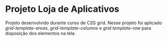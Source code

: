 # Projeto Loja de Aplicativos

Projeto desenvolvido durante curso de CSS grid. Nesse projeto foi aplicado *grid-template-areas*, *grid-template-columns* e *grid template-row* para disposição dos elementos na tela.
